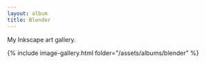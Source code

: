 ```yaml
---
layout: album
title: Blender
---
```


My Inkscape art gallery.

{% include image-gallery.html folder="/assets/albums/blender" %}